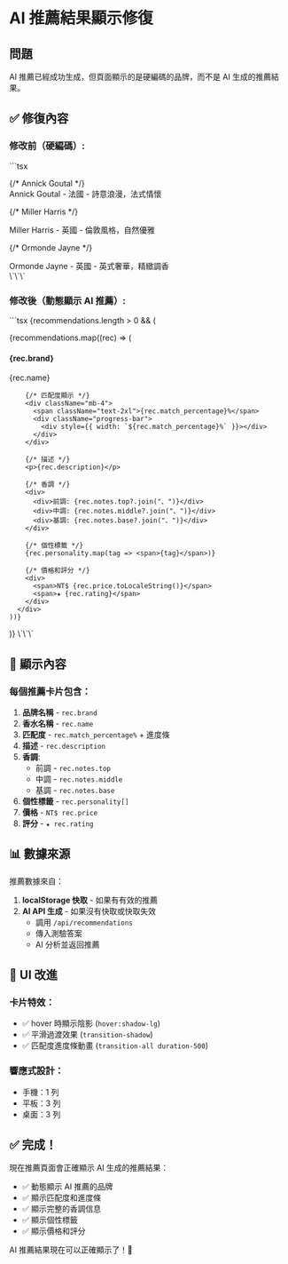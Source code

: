 # AI 推薦結果顯示修復

## 問題
AI 推薦已經成功生成，但頁面顯示的是硬編碼的品牌，而不是 AI 生成的推薦結果。

## ✅ 修復內容

### 修改前（硬編碼）:
\`\`\`tsx
<div className="grid grid-cols-1 md:grid-cols-3 gap-6">
  {/* Annick Goutal */}
  <div>Annick Goutal - 法國 - 詩意浪漫，法式情懷</div>
  
  {/* Miller Harris */}
  <div>Miller Harris - 英國 - 倫敦風格，自然優雅</div>
  
  {/* Ormonde Jayne */}
  <div>Ormonde Jayne - 英國 - 英式奢華，精緻調香</div>
</div>
\`\`\`

### 修改後（動態顯示 AI 推薦）:
\`\`\`tsx
{recommendations.length > 0 && (
  <div className="grid grid-cols-1 md:grid-cols-3 gap-6">
    {recommendations.map((rec) => (
      <div key={rec.id} className="bg-white border border-gray-200 rounded-lg p-6">
        <h4>{rec.brand}</h4>
        <p>{rec.name}</p>
        
        {/* 匹配度顯示 */}
        <div className="mb-4">
          <span className="text-2xl">{rec.match_percentage}%</span>
          <div className="progress-bar">
            <div style={{ width: `${rec.match_percentage}%` }}></div>
          </div>
        </div>

        {/* 描述 */}
        <p>{rec.description}</p>

        {/* 香調 */}
        <div>
          <div>前調: {rec.notes.top?.join("、")}</div>
          <div>中調: {rec.notes.middle?.join("、")}</div>
          <div>基調: {rec.notes.base?.join("、")}</div>
        </div>

        {/* 個性標籤 */}
        {rec.personality.map(tag => <span>{tag}</span>)}

        {/* 價格和評分 */}
        <div>
          <span>NT$ {rec.price.toLocaleString()}</span>
          <span>★ {rec.rating}</span>
        </div>
      </div>
    ))}
  </div>
)}
\`\`\`

## 🎯 顯示內容

### 每個推薦卡片包含：
1. **品牌名稱** - `rec.brand`
2. **香水名稱** - `rec.name`
3. **匹配度** - `rec.match_percentage%` + 進度條
4. **描述** - `rec.description`
5. **香調**:
   - 前調 - `rec.notes.top`
   - 中調 - `rec.notes.middle`
   - 基調 - `rec.notes.base`
6. **個性標籤** - `rec.personality[]`
7. **價格** - `NT$ rec.price`
8. **評分** - `★ rec.rating`

## 📊 數據來源

推薦數據來自：
1. **localStorage 快取** - 如果有有效的推薦
2. **AI API 生成** - 如果沒有快取或快取失效
   - 調用 `/api/recommendations`
   - 傳入測驗答案
   - AI 分析並返回推薦

## 🎨 UI 改進

### 卡片特效：
- ✅ hover 時顯示陰影 (`hover:shadow-lg`)
- ✅ 平滑過渡效果 (`transition-shadow`)
- ✅ 匹配度進度條動畫 (`transition-all duration-500`)

### 響應式設計：
- 手機：1 列
- 平板：3 列
- 桌面：3 列

## ✅ 完成！

現在推薦頁面會正確顯示 AI 生成的推薦結果：
- ✅ 動態顯示 AI 推薦的品牌
- ✅ 顯示匹配度和進度條
- ✅ 顯示完整的香調信息
- ✅ 顯示個性標籤
- ✅ 顯示價格和評分

AI 推薦結果現在可以正確顯示了！🎉

